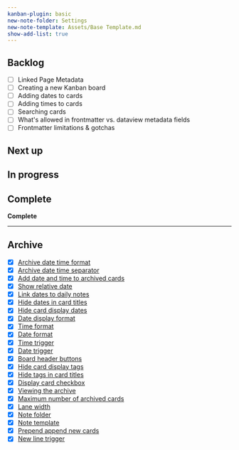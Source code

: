 ```yaml
---
kanban-plugin: basic
new-note-folder: Settings
new-note-template: Assets/Base Template.md
show-add-list: true
---
```


## Backlog

* [ ] Linked Page Metadata
* [ ] Creating a new Kanban board
* [ ] Adding dates to cards
* [ ] Adding times to cards
* [ ] Searching cards
* [ ] What's allowed in frontmatter vs. dataview metadata fields
* [ ] Frontmatter limitations & gotchas

## Next up

## In progress

## Complete

**Complete**

---

## Archive

* [x] [Archive date time format](Settings/Archive%20date%20time%20format.md)
* [x] [Archive date time separator](Settings/Archive%20date%20time%20separator.md)
* [x] [Add date and time to archived cards](Settings/Add%20date%20and%20time%20to%20archived%20cards.md)
* [x] [Show relative date](Settings/Show%20relative%20date.md)
* [x] [Link dates to daily notes](Settings/Link%20dates%20to%20daily%20notes.md)
* [x] [Hide dates in card titles](Settings/Hide%20dates%20in%20card%20titles.md)
* [x] [Hide card display dates](Settings/Hide%20card%20display%20dates.md)
* [x] [Date display format](Settings/Date%20display%20format.md)
* [x] [Time format](Settings/Time%20format.md)
* [x] [Date format](Settings/Date%20format.md)
* [x] [Time trigger](Settings/Time%20trigger.md)
* [x] [Date trigger](Settings/Date%20trigger.md)
* [x] [Board header buttons](Settings/Board%20header%20buttons.md)
* [x] [Hide card display tags](Settings/Hide%20card%20display%20tags.md)
* [x] [Hide tags in card titles](Settings/Hide%20tags%20in%20card%20titles.md)
* [x] [Display card checkbox](Settings/Display%20card%20checkbox.md)
* [x] [Viewing the archive](How%20to/Viewing%20the%20archive.md)
* [x] [Maximum number of archived cards](Settings/Maximum%20number%20of%20archived%20cards.md)
* [x] [Lane width](Settings/Lane%20width.md)
* [x] [Note folder](Settings/Note%20folder.md)
* [x] [Note template](Settings/Note%20template.md)
* [x] [Prepend append new cards](Settings/Prepend%20append%20new%20cards.md)
* [x] [New line trigger](Settings/New%20line%20trigger.md)
